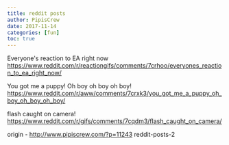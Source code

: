 ```yaml
---
title: reddit posts
author: PipisCrew
date: 2017-11-14
categories: [fun]
toc: true
---
```


Everyone's reaction to EA right now
https://www.reddit.com/r/reactiongifs/comments/7crhoo/everyones_reaction_to_ea_right_now/

You got me a puppy! Oh boy oh boy oh boy!
https://www.reddit.com/r/aww/comments/7crxk3/you_got_me_a_puppy_oh_boy_oh_boy_oh_boy/

flash caught on camera!
https://www.reddit.com/r/gifs/comments/7cqdm3/flash_caught_on_camera/

origin - http://www.pipiscrew.com/?p=11243 reddit-posts-2